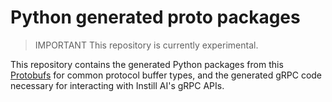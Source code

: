 # Python generated proto packages

> IMPORTANT This repository is currently experimental.

This repository contains the generated Python packages from this [Protobufs](https://github.com/instill-ai/protobufs) for common protocol buffer types, and the generated gRPC code necessary for interacting with Instill AI's gRPC APIs.
